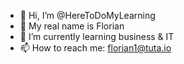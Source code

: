 - 👋 Hi, I’m @HereToDoMyLearning
- 👀 My real name is Florian
- 🌱 I’m currently learning business & IT
- 📫 How to reach me: florian1@tuta.io
<!---
HereToDoMyLearning/HereToDoMyLearning is a ✨ special ✨ repository because its `README.md` (this file) appears on your GitHub profile.
You can click the Preview link to take a look at your changes.
--->
